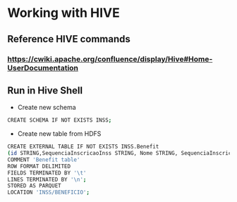 
# Working with HIVE

## Reference HIVE commands 
###  https://cwiki.apache.org/confluence/display/Hive#Home-UserDocumentation

## Run in Hive Shell

* Create new schema
```bash
CREATE SCHEMA IF NOT EXISTS INSS;
```

* Create new table from HDFS
```bash
CREATE EXTERNAL TABLE IF NOT EXISTS INSS.Benefit
(id STRING,SequenciaInscricaoInss STRING, Nome STRING, SequenciaInscricaosIGInss STRING, Situacao TINYINT)
COMMENT 'Benefit table'
ROW FORMAT DELIMITED
FIELDS TERMINATED BY '\t'
LINES TERMINATED BY '\n';
STORED AS PARQUET
LOCATION 'INSS/BENEFICIO';
```


